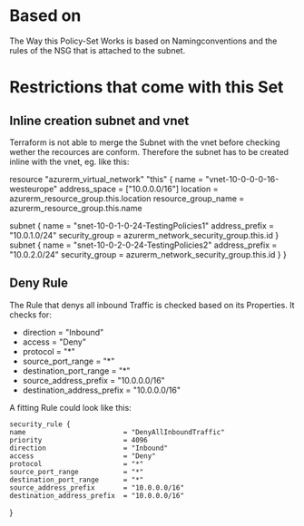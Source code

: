 # Based on
The Way this Policy-Set Works is based on Namingconventions and the rules of the NSG that is attached to the subnet.

# Restrictions that come with this Set
## Inline creation subnet and vnet
Terraform is not able to merge the Subnet with the vnet before checking wether the recources are conform. Therefore the subnet has to be created inline with the vnet, eg. like this:

resource "azurerm_virtual_network" "this" {
    name                = "vnet-10-0-0-0-16-westeurope"
    address_space       = ["10.0.0.0/16"]
    location            = azurerm_resource_group.this.location
    resource_group_name = azurerm_resource_group.this.name

  subnet {
    name           = "snet-10-0-1-0-24-TestingPolicies1"
    address_prefix = "10.0.1.0/24"
    security_group = azurerm_network_security_group.this.id
  }
    subnet {
    name           = "snet-10-0-2-0-24-TestingPolicies2"
    address_prefix = "10.0.2.0/24"
    security_group = azurerm_network_security_group.this.id
  }
}

## Deny Rule
The Rule that denys all inbound Traffic is checked based on its Properties.
It checks for:
- direction                   = "Inbound"
- access                      = "Deny"
- protocol                    = "*"
- source_port_range           = "*"
- destination_port_range      = "*"
- source_address_prefix       = "10.0.0.0/16"
- destination_address_prefix  = "10.0.0.0/16"

A fitting Rule could look like this:

    security_rule {   
    name                        = "DenyAllInboundTraffic"
    priority                    = 4096
    direction                   = "Inbound"
    access                      = "Deny"
    protocol                    = "*"
    source_port_range           = "*"
    destination_port_range      = "*"
    source_address_prefix       = "10.0.0.0/16"
    destination_address_prefix  = "10.0.0.0/16"
}